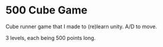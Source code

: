 # 500 Cube Game

Cube runner game that I made to (re)learn unity. A/D to move.

3 levels, each being 500 points long.